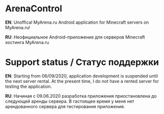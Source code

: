 # ArenaControl
**EN**: Unoffical MyArena.ru Android application for Minecraft servers on MyArena.ru!

**RU**: Неофициальное Android-приложение для серверов Minecraft хостинга MyArena.ru

# Support status / Статус поддержки
**EN**: Starting from 06/09/2020, application development is suspended until the next server rental. At the present time, I do not have a rented server for testing the application.

**RU**: Начиная с 09.06.2020 разработка приложения приостановлена до следующей аренды сервера. В гастоящее время у меня нет арендованного сервера для тестирования приложения.
